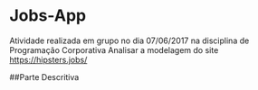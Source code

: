 # Jobs-App

Atividade realizada em grupo no dia 07/06/2017 na disciplina de Programação Corporativa
Analisar a modelagem  do site https://hipsters.jobs/

##Parte Descritiva
 
